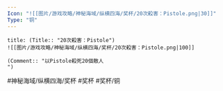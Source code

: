 ```yaml
---
Icon: "![[图片/游戏攻略/神秘海域/纵横四海/奖杯/20次殺害：Pistole.png|30]]"
Type: "铜"
---
```

```ad-common-bronze-trophy
title: (Title:: "20次殺害：Pistole")
![[图片/游戏攻略/神秘海域/纵横四海/奖杯/20次殺害：Pistole.png|100]]

(Comment:: "以Pistole殺死20個敵人
")
```

#神秘海域/纵横四海/奖杯 #奖杯 #奖杯/铜
